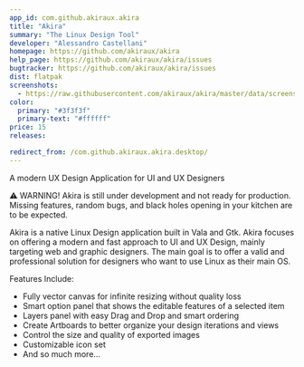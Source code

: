 ```yaml
---
app_id: com.github.akiraux.akira
title: "Akira"
summary: "The Linux Design Tool"
developer: "Alessandro Castellani"
homepage: https://github.com/akiraux/akira
help_page: https://github.com/akiraux/akira/issues
bugtracker: https://github.com/akiraux/akira/issues
dist: flatpak
screenshots:
  - https://raw.githubusercontent.com/akiraux/akira/master/data/screenshots/screenshot-1.png
color:
  primary: "#3f3f3f"
  primary-text: "#ffffff"
price: 15
releases:

redirect_from: /com.github.akiraux.akira.desktop/
---
```


<p>A modern UX Design Application for UI and UX Designers</p>
<p>⚠ WARNING! Akira is still under development and not ready for production. Missing features, random bugs, and black holes opening in your kitchen are to be expected.</p>
<p>Akira is a native Linux Design application built in Vala and Gtk. Akira focuses on offering a modern and fast approach to UI and UX Design, mainly targeting web and graphic designers. The main goal is to offer a valid and professional solution for designers who want to use Linux as their main OS.</p>
<p>Features Include:</p>
<ul>
<li>Fully vector canvas for infinite resizing without quality loss</li>
<li>Smart option panel that shows the editable features of a selected item</li>
<li>Layers panel with easy Drag and Drop and smart ordering</li>
<li>Create Artboards to better organize your design iterations and views</li>
<li>Control the size and quality of exported images</li>
<li>Customizable icon set</li>
<li>And so much more…</li>
</ul>